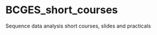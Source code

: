 BCGES_short_courses
===================

Sequence data analysis short courses, slides and practicals
